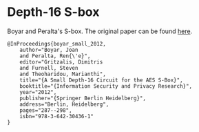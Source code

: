 # Depth-16 S-box

Boyar and Peralta's S-box. The original paper can be found [here](https://eprint.iacr.org/2011/332.pdf).

```
@InProceedings{boyar_small_2012,
    author="Boyar, Joan
    and Peralta, Ren{\'e}",
    editor="Gritzalis, Dimitris
    and Furnell, Steven
    and Theoharidou, Marianthi",
    title="{A Small Depth-16 Circuit for the AES S-Box}",
    booktitle="{Information Security and Privacy Research}",
    year="2012",
    publisher="{Springer Berlin Heidelberg}",
    address="Berlin, Heidelberg",
    pages="287--298",
    isbn="978-3-642-30436-1"
}
```